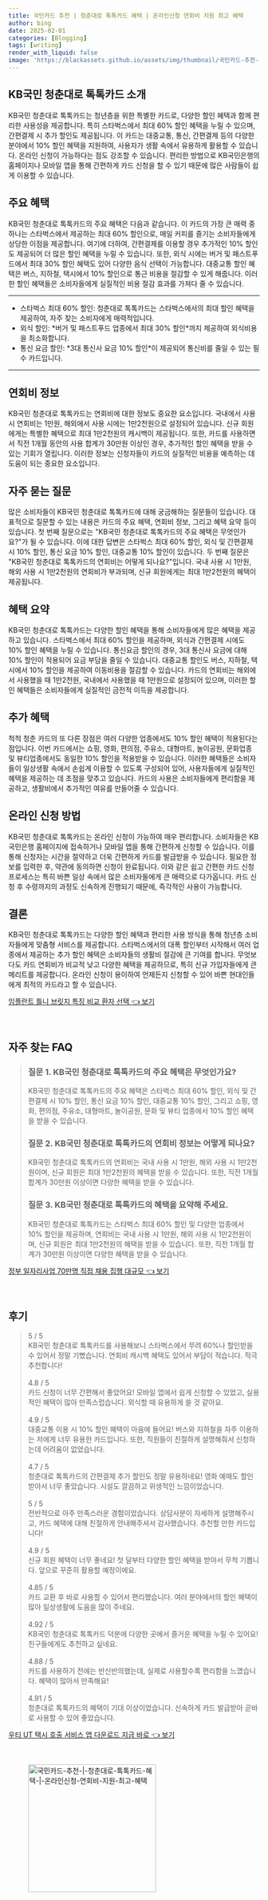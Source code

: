 ```yaml
---
title: 국민카드 추천 | 청춘대로 톡톡카드 혜택 | 온라인신청 연회비 지원 최고 혜택
author: bing
date: 2025-02-01
categories: [Blogging]
tags: [writing]
render_with_liquid: false
image: 'https://blackassets.github.io/assets/img/thumbnail/국민카드-추천-|-청춘대로-톡톡카드-혜택-|-온라인신청-연회비-지원-최고-혜택.webp'
---
```



<h2 id='KB국민 청춘대로 톡톡카드 소개'>KB국민 청춘대로 톡톡카드 소개</h2>

<p>KB국민 청춘대로 톡톡카드는 청년층을 위한 특별한 카드로, 다양한 할인 혜택과 함께 편리한 사용성을 제공합니다. 특히 스타벅스에서 최대 60% 할인 혜택을 누릴 수 있으며, 간편결제 시 추가 할인도 제공됩니다. 이 카드는 대중교통, 통신, 간편결제 등의 다양한 분야에서 10% 할인 혜택을 지원하여, 사용자가 생활 속에서 유용하게 활용할 수 있습니다. 온라인 신청이 가능하다는 점도 강조할 수 있습니다. 편리한 방법으로 KB국민은행의 홈페이지나 모바일 앱을 통해 간편하게 카드 신청을 할 수 있기 때문에 많은 사람들이 쉽게 이용할 수 있습니다.</p>

<h2 id='주요 혜택'>주요 혜택</h2>

<p>KB국민 청춘대로 톡톡카드의 주요 혜택은 다음과 같습니다. 이 카드의 가장 큰 매력 중 하나는 스타벅스에서 제공하는 최대 60% 할인으로, 매일 커피를 즐기는 소비자들에게 상당한 이점을 제공합니다. 여기에 더하여, 간편결제를 이용할 경우 추가적인 10% 할인도 제공되어 더 많은 할인 혜택을 누릴 수 있습니다. 또한, 외식 시에는 버거 및 패스트푸드에서 최대 30% 할인 혜택도 있어 다양한 음식 선택이 가능합니다. 대중교통 할인 혜택은 버스, 지하철, 택시에서 10% 할인으로 통근 비용을 절감할 수 있게 해줍니다. 이러한 할인 혜택들은 소비자들에게 실질적인 비용 절감 효과를 가져다 줄 수 있습니다.</p>

<hr />

<ul>
    <li>스타벅스 최대 60% 할인: 청춘대로 톡톡카드는 스타벅스에서의 최대 할인 혜택을 제공하여, 자주 찾는 소비자에게 매력적입니다.</li>
    <li>외식 할인: *버거 및 패스트푸드 업종에서 최대 30% 할인*까지 제공하여 외식비용을 최소화합니다.</li>
    <li>통신 요금 할인: *3대 통신사 요금 10% 할인*이 제공되어 통신비를 줄일 수 있는 필수 카드입니다.</li>
</ul>

<hr />

<h2 id='연회비 정보'>연회비 정보</h2>

<p>KB국민 청춘대로 톡톡카드는 연회비에 대한 정보도 중요한 요소입니다. 국내에서 사용 시 연회비는 1만원, 해외에서 사용 시에는 1만2천원으로 설정되어 있습니다. 신규 회원에게는 특별한 혜택으로 최대 1만2천원의 캐시백이 제공됩니다. 또한, 카드를 사용하면서 직전 1개월 동안의 사용 합계가 30만원 이상인 경우, 추가적인 할인 혜택을 받을 수 있는 기회가 열립니다. 이러한 정보는 신청자들이 카드의 실질적인 비용을 예측하는 데 도움이 되는 중요한 요소입니다.</p>

<h2 id='자주 묻는 질문'>자주 묻는 질문</h2>

<p>많은 소비자들이 KB국민 청춘대로 톡톡카드에 대해 궁금해하는 질문들이 있습니다. 대표적으로 질문할 수 있는 내용은 카드의 주요 혜택, 연회비 정보, 그리고 혜택 요약 등이 있습니다. 첫 번째 질문으로는 "KB국민 청춘대로 톡톡카드의 주요 혜택은 무엇인가요?"가 될 수 있습니다. 이에 대한 답변은 스타벅스 최대 60% 할인, 외식 및 간편결제 시 10% 할인, 통신 요금 10% 할인, 대중교통 10% 할인이 있습니다. 두 번째 질문은 "KB국민 청춘대로 톡톡카드의 연회비는 어떻게 되나요?"입니다. 국내 사용 시 1만원, 해외 사용 시 1만2천원의 연회비가 부과되며, 신규 회원에게는 최대 1만2천원의 혜택이 제공됩니다.</p>

<h2 id='혜택 요약'>혜택 요약</h2>

<p>KB국민 청춘대로 톡톡카드는 다양한 할인 혜택을 통해 소비자들에게 많은 혜택을 제공하고 있습니다. 스타벅스에서 최대 60% 할인을 제공하며, 외식과 간편결제 시에도 10% 할인 혜택을 누릴 수 있습니다. 통신요금 할인의 경우, 3대 통신사 요금에 대해 10% 할인이 적용되어 요금 부담을 줄일 수 있습니다. 대중교통 할인도 버스, 지하철, 택시에서 10% 할인을 제공하여 이동비용을 절감할 수 있습니다. 카드의 연회비는 해외에서 사용했을 때 1만2천원, 국내에서 사용했을 때 1만원으로 설정되어 있으며, 이러한 할인 혜택들은 소비자들에게 실질적인 금전적 이득을 제공합니다.</p>

<h2 id='추가 혜택'>추가 혜택</h2>

<p>척척 청춘 카드의 또 다른 장점은 여러 다양한 업종에서도 10% 할인 혜택이 적용된다는 점입니다. 이번 카드에서는 쇼핑, 영화, 편의점, 주유소, 대형마트, 놀이공원, 문화업종 및 뷰티업종에서도 동일한 10% 할인을 적용받을 수 있습니다. 이러한 혜택들은 소비자들이 일상생활 속에서 손쉽게 이용할 수 있도록 구성되어 있어, 사용자들에게 실질적인 혜택을 제공하는 데 초점을 맞추고 있습니다. 카드의 사용은 소비자들에게 편리함을 제공하고, 생활비에서 추가적인 여유를 만들어줄 수 있습니다.</p>

<h2 id='온라인 신청 방법'>온라인 신청 방법</h2>

<p>KB국민 청춘대로 톡톡카드는 온라인 신청이 가능하여 매우 편리합니다. 소비자들은 KB국민은행 홈페이지에 접속하거나 모바일 앱을 통해 간편하게 신청할 수 있습니다. 이를 통해 신청자는 시간을 절약하고 더욱 간편하게 카드를 발급받을 수 있습니다. 필요한 정보를 입력한 후, 약관에 동의하면 신청이 완료됩니다. 이와 같은 쉽고 간편한 카드 신청 프로세스는 특히 바쁜 일상 속에서 많은 소비자들에게 큰 매력으로 다가옵니다. 카드 신청 후 수령까지의 과정도 신속하게 진행되기 때문에, 즉각적인 사용이 가능합니다.</p>

<h2 id='결론'>결론</h2>

<p>KB국민 청춘대로 톡톡카드는 다양한 할인 혜택과 편리한 사용 방식을 통해 청년층 소비자들에게 맞춤형 서비스를 제공합니다. 스타벅스에서의 대폭 할인부터 시작해서 여러 업종에서 제공하는 추가 할인 혜택은 소비자들의 생활비 절감에 큰 기여를 합니다. 무엇보다도 카드 연회비가 비교적 낮고 다양한 혜택을 제공하므로, 특히 신규 가입자들에게 큰 메리트를 제공합니다. 온라인 신청이 용이하여 언제든지 신청할 수 있어 바쁜 현대인들에게 최적의 카드라고 할 수 있습니다.</p>


<p><a class="click-button" title="임플란트 틀니 브릿지 특징 비교 환자 선택" href="https://blackassets.github.io/posts/%EC%9E%84%ED%94%8C%EB%9E%80%ED%8A%B8-%ED%8B%80%EB%8B%88-%EB%B8%8C%EB%A6%BF%EC%A7%80-%ED%8A%B9%EC%A7%95-%EB%B9%84%EA%B5%90-%ED%99%98%EC%9E%90-%EC%84%A0%ED%83%9D/" rel="dofollow">임플란트 틀니 브릿지 특징 비교 환자 선택 👈 보기</a></p><br>
<h2 id='자주_찾는_FAQ'>자주 찾는 FAQ</h2>
<div itemscope="" itemtype="https://schema.org/FAQPage"> 
<blockquote> 
<div itemscope="" itemprop="mainEntity" itemtype="https://schema.org/Question"> 
<h3 itemprop="name">질문 1. KB국민 청춘대로 톡톡카드의 주요 혜택은 무엇인가요?</h3> 
<div itemscope="" itemprop="acceptedAnswer" itemtype="https://schema.org/Answer"> 
<span itemprop="text"> 
<p>KB국민 청춘대로 톡톡카드의 주요 혜택은 스타벅스 최대 60% 할인, 외식 및 간편결제 시 10% 할인, 통신 요금 10% 할인, 대중교통 10% 할인, 그리고 쇼핑, 영화, 편의점, 주유소, 대형마트, 놀이공원, 문화 및 뷰티 업종에서 10% 할인 혜택을 받을 수 있습니다.</p> 
</span> 
</div> 
</div> 

<div itemscope="" itemprop="mainEntity" itemtype="https://schema.org/Question"> 
<h3 itemprop="name">질문 2. KB국민 청춘대로 톡톡카드의 연회비 정보는 어떻게 되나요?</h3> 
<div itemscope="" itemprop="acceptedAnswer" itemtype="https://schema.org/Answer"> 
<span itemprop="text"> 
<p>KB국민 청춘대로 톡톡카드의 연회비는 국내 사용 시 1만원, 해외 사용 시 1만2천원이며, 신규 회원은 최대 1만2천원의 혜택을 받을 수 있습니다. 또한, 직전 1개월 합계가 30만원 이상이면 다양한 혜택을 받을 수 있습니다.</p> 
</span> 
</div> 
</div> 

<div itemscope="" itemprop="mainEntity" itemtype="https://schema.org/Question"> 
<h3 itemprop="name">질문 3. KB국민 청춘대로 톡톡카드의 혜택을 요약해 주세요.</h3> 
<div itemscope="" itemprop="acceptedAnswer" itemtype="https://schema.org/Answer"> 
<span itemprop="text"> 
<p>KB국민 청춘대로 톡톡카드는 스타벅스 최대 60% 할인 및 다양한 업종에서 10% 할인을 제공하며, 연회비는 국내 사용 시 1만원, 해외 사용 시 1만2천원이며, 신규 회원은 최대 1만2천원의 혜택을 받을 수 있습니다. 또한, 직전 1개월 합계가 30만원 이상이면 다양한 혜택을 받을 수 있습니다.</p> 
</span> 
</div> 
</div> 

</blockquote> 
</div>
<p><a class="click-button" title="정부 일자리사업 70만명 직접 채용 집행 대규모" href="https://blackassets.github.io/posts/%EC%A0%95%EB%B6%80-%EC%9D%BC%EC%9E%90%EB%A6%AC%EC%82%AC%EC%97%85-70%EB%A7%8C%EB%AA%85-%EC%A7%81%EC%A0%91-%EC%B1%84%EC%9A%A9-%EC%A7%91%ED%96%89-%EB%8C%80%EA%B7%9C%EB%AA%A8/" rel="dofollow">정부 일자리사업 70만명 직접 채용 집행 대규모 👈 보기</a></p><br>
<h2 id='후기'>후기</h2>
<div itemscope itemtype="https://schema.org/Product">
  <blockquote>
  <div itemprop="review" itemscope itemtype="https://schema.org/Review">
      <div itemprop="reviewRating" itemscope itemtype="https://schema.org/Rating"> <span itemprop="ratingValue">5</span> / <span itemprop="bestRating">5</span> </div>
      <span itemprop="reviewBody">KB국민 청춘대로 톡톡카드를 사용해보니 스타벅스에서 무려 60%나 할인받을 수 있어서 정말 기뻤습니다. 연회비 캐시백 혜택도 있어서 부담이 적습니다. 적극 추천합니다!</span>
  </div>
  <br>
  <div itemprop="review" itemscope itemtype="https://schema.org/Review">
      <div itemprop="reviewRating" itemscope itemtype="https://schema.org/Rating"> <span itemprop="ratingValue">4.8</span> / <span itemprop="bestRating">5</span> </div>
      <span itemprop="reviewBody">카드 신청이 너무 간편해서 좋았어요! 모바일 앱에서 쉽게 신청할 수 있었고, 실용적인 혜택이 많아 만족스럽습니다. 외식할 때 유용하게 쓸 것 같아요.</span>
  </div>
  <br>
  <div itemprop="review" itemscope itemtype="https://schema.org/Review">
      <div itemprop="reviewRating" itemscope itemtype="https://schema.org/Rating"> <span itemprop="ratingValue">4.9</span> / <span itemprop="bestRating">5</span> </div>
      <span itemprop="reviewBody">대중교통 이용 시 10% 할인 혜택이 마음에 들어요! 버스와 지하철을 자주 이용하는 저에게 너무 유용한 카드입니다. 또한, 직원들이 친절하게 설명해줘서 신청하는데 어려움이 없었습니다.</span>
  </div>
  <br>
  <div itemprop="review" itemscope itemtype="https://schema.org/Review">
      <div itemprop="reviewRating" itemscope itemtype="https://schema.org/Rating"> <span itemprop="ratingValue">4.7</span> / <span itemprop="bestRating">5</span> </div>
      <span itemprop="reviewBody">청춘대로 톡톡카드의 간편결제 추가 할인도 정말 유용하네요! 영화 예매도 할인받아서 너무 좋았습니다. 시설도 깔끔하고 위생적인 느낌이었습니다.</span>
  </div>
  <br>
  <div itemprop="review" itemscope itemtype="https://schema.org/Review">
      <div itemprop="reviewRating" itemscope itemtype="https://schema.org/Rating"> <span itemprop="ratingValue">5</span> / <span itemprop="bestRating">5</span> </div>
      <span itemprop="reviewBody">전반적으로 아주 만족스러운 경험이었습니다. 상담사분이 자세하게 설명해주시고, 카드 혜택에 대해 친절하게 안내해주셔서 감사했습니다. 추천할 만한 카드입니다!</span>
  </div>
  <br>
  <div itemprop="review" itemscope itemtype="https://schema.org/Review">
      <div itemprop="reviewRating" itemscope itemtype="https://schema.org/Rating"> <span itemprop="ratingValue">4.9</span> / <span itemprop="bestRating">5</span> </div>
      <span itemprop="reviewBody">신규 회원 혜택이 너무 좋네요! 첫 달부터 다양한 할인 혜택을 받아서 무척 기쁩니다. 앞으로 꾸준히 활용할 예정이에요.</span>
  </div>
  <br>
  <div itemprop="review" itemscope itemtype="https://schema.org/Review">
      <div itemprop="reviewRating" itemscope itemtype="https://schema.org/Rating"> <span itemprop="ratingValue">4.85</span> / <span itemprop="bestRating">5</span> </div>
      <span itemprop="reviewBody">카드 교환 후 바로 사용할 수 있어서 편리했습니다. 여러 분야에서의 할인 혜택이 많아 일상생활에 도움을 많이 주네요.</span>
  </div>
  <br>
  <div itemprop="review" itemscope itemtype="https://schema.org/Review">
      <div itemprop="reviewRating" itemscope itemtype="https://schema.org/Rating"> <span itemprop="ratingValue">4.92</span> / <span itemprop="bestRating">5</span> </div>
      <span itemprop="reviewBody">KB국민 청춘대로 톡톡카드 덕분에 다양한 곳에서 즐거운 혜택을 누릴 수 있어요! 친구들에게도 추천하고 싶네요.</span>
  </div>
  <br>
  <div itemprop="review" itemscope itemtype="https://schema.org/Review">
      <div itemprop="reviewRating" itemscope itemtype="https://schema.org/Rating"> <span itemprop="ratingValue">4.88</span> / <span itemprop="bestRating">5</span> </div>
      <span itemprop="reviewBody">카드를 사용하기 전에는 반신반의했는데, 실제로 사용할수록 편리함을 느꼈습니다. 혜택이 많아서 만족해요!</span>
  </div>
  <br>
  <div itemprop="review" itemscope itemtype="https://schema.org/Review">
      <div itemprop="reviewRating" itemscope itemtype="https://schema.org/Rating"> <span itemprop="ratingValue">4.91</span> / <span itemprop="bestRating">5</span> </div>
      <span itemprop="reviewBody">청춘대로 톡톡카드의 혜택이 기대 이상이었습니다. 신속하게 카드 발급받아 곧바로 사용할 수 있어 좋았습니다.</span>
  </div>
  </blockquote>
</div>
<p><a class="click-button" title="우티 UT 택시 호출 서비스 앱 다운로드 지금 바로" href="https://blackassets.github.io/posts/%EC%9A%B0%ED%8B%B0-UT-%ED%83%9D%EC%8B%9C-%ED%98%B8%EC%B6%9C-%EC%84%9C%EB%B9%84%EC%8A%A4-%EC%95%B1-%EB%8B%A4%EC%9A%B4%EB%A1%9C%EB%93%9C-%EC%A7%80%EA%B8%88-%EB%B0%94%EB%A1%9C/" rel="dofollow">우티 UT 택시 호출 서비스 앱 다운로드 지금 바로 👈 보기</a></p><br>
<figure class="image"><img src="https://blackassets.github.io/assets/img/thumbnail/국민카드-추천-|-청춘대로-톡톡카드-혜택-|-온라인신청-연회비-지원-최고-혜택.webp" alt="국민카드-추천-|-청춘대로-톡톡카드-혜택-|-온라인신청-연회비-지원-최고-혜택" width="256" height="256"></figure>